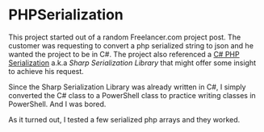 # PHPSerialization

This project started out of a random Freelancer.com project post. The customer was requesting to convert a php serialized string to json and he wanted the project to be in C#. The project also referenced a [C# PHP Serialization](https://sourceforge.net/projects/csphpserial/) a.k.a *Sharp Serialization Library* that might offer some insight to achieve his request. 

Since the Sharp Serialization Library was already written in C#, I simply converted the C# class to a PowerShell class to practice writing classes in PowerShell. And I was bored. 

As it turned out, I tested a few serialized php arrays and they worked. 
